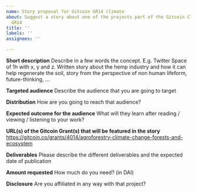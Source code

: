 ```yaml
---
name: Story proposal for Gitcoin GR14 climate
about: Suggest a story about one of the projects part of the Gitcoin Climate Round
  GR14
title: ''
labels: ''
assignees: ''

---
```


**Short description**
Describe in a few words the concept. E.g. Twitter Space of 1h with x, y and z. Written story about the hemp industry and how it can help regenerate the soil, story from the perspective of non human lifeform, future-thinking, ...

**Targeted audience**
Describe the audience that you are going to target

**Distribution**
How are you going to reach that audience?

**Expected outcome for the audience**
What will they learn after reading / viewing / listening to your work?

**URL(s) of the Gitcoin Grant(s) that will be featured in the story**
https://gitcoin.co/grants/4014/agroforestry-climate-change-forests-and-ecosystem

**Deliverables**
Please describe the different deliverables and the expected date of publication

**Amount requested**
How much do you need? (in DAI)

**Disclosure**
Are you affiliated in any way with that project?

